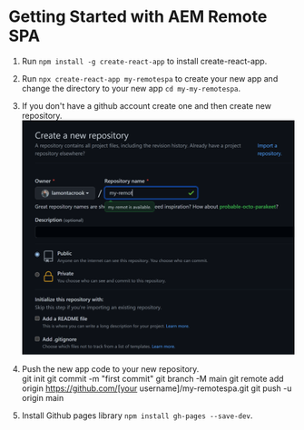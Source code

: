 # Getting Started with AEM Remote SPA

1. Run `npm install -g create-react-app` to install create-react-app.

2. Run `npx create-react-app my-remotespa` to create your new app and change the directory to your new app `cd my-my-remotespa`.

3. If you don't have a github account create one and then create new repository. ![Image of creating repository](/public/create-repository.png)

4. Push the new app code to your new repository.  
    git init
    git commit -m "first commit"
    git branch -M main
    git remote add origin https://github.com/[your username]/my-remotespa.git
    git push -u origin main

5. Install Github pages library `npm install gh-pages --save-dev`.
